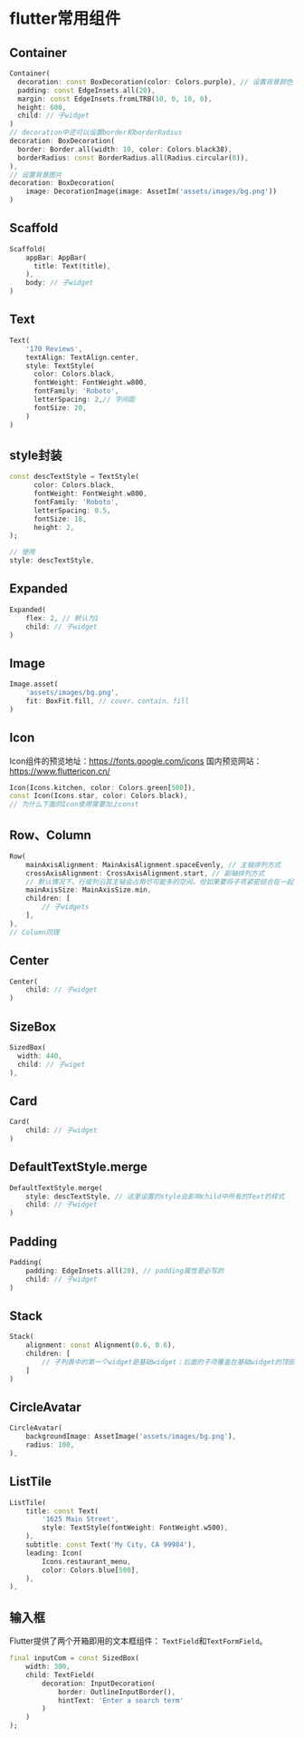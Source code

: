# flutter常用组件

## Container
```dart
Container(
  decoration: const BoxDecoration(color: Colors.purple), // 设置背景颜色
  padding: const EdgeInsets.all(20),
  margin: const EdgeInsets.fromLTRB(10, 0, 10, 0),
  height: 600,
  child: // 子widget
)
// decoration中还可以设置border和borderRadius
decoration: BoxDecoration(
  border: Border.all(width: 10, color: Colors.black38),
  borderRadius: const BorderRadius.all(Radius.circular(8)),
),
// 设置背景图片
decoration: BoxDecoration(
    image: DecorationImage(image: AssetIm('assets/images/bg.png'))
)
```

## Scaffold
```dart
Scaffold(
    appBar: AppBar(
      title: Text(title),
    ),
    body: // 子widget
)
```

## Text
```dart
Text(
    '170 Reviews',
    textAlign: TextAlign.center,
    style: TextStyle(
      color: Colors.black,
      fontWeight: FontWeight.w800,
      fontFamily: 'Roboto',
      letterSpacing: 2,// 字间距
      fontSize: 20,
    )
)
```

## style封装
```dart
const descTextStyle = TextStyle(
      color: Colors.black,
      fontWeight: FontWeight.w800,
      fontFamily: 'Roboto',
      letterSpacing: 0.5,
      fontSize: 18,
      height: 2,
);

// 使用
style: descTextStyle,
```

## Expanded
```dart
Expanded(
    flex: 2, // 默认为1
    child: // 子widget
)
```

## Image
```dart
Image.asset(
    'assets/images/bg.png',
    fit: BoxFit.fill, // cover、contain、fill
)
```

## Icon
Icon组件的预览地址：https://fonts.google.com/icons
国内预览网站：https://www.fluttericon.cn/

```dart
Icon(Icons.kitchen, color: Colors.green[500]),
const Icon(Icons.star, color: Colors.black),
// 为什么下面的Icon使用需要加上const
```

## Row、Column
```dart
Row(
    mainAxisAlignment: MainAxisAlignment.spaceEvenly, // 主轴排列方式
    crossAxisAlignment: CrossAxisAlignment.start, // 副轴排列方式
    // 默认情况下，行或列沿其主轴会占用尽可能多的空间，但如果要将子项紧密结合在一起，请将其`mainAxisSize`设置为`MainAxisSize.min`。
    mainAxisSize: MainAxisSize.min,
    children: [
        // 子widgets
    ],
),
// Column同理
```

## Center
```dart
Center(
    child: // 子widget
)
```

## SizeBox
```dart
SizedBox(
  width: 440,
  child: // 子wiget
),
```

## Card
```dart
Card(
    child: // 子widget
)
```

## DefaultTextStyle.merge
```dart
DefaultTextStyle.merge(
    style: descTextStyle, // 这里设置的style会影响child中所有的Text的样式
    child: // 子widget
)
```

## Padding
```dart
Padding(
    padding: EdgeInsets.all(20), // padding属性是必写的
    child: // 子widget
)
```

## Stack
```dart
Stack(
    alignment: const Alignment(0.6, 0.6),
    children: [
        // 子列表中的第一个widget是基础widget；后面的子项覆盖在基础widget的顶部
    ]
)
```

## CircleAvatar
```dart
CircleAvatar(
    backgroundImage: AssetImage('assets/images/bg.png'),
    radius: 100,
),
```

## ListTile
```dart
ListTile(
    title: const Text(
        '1625 Main Street',
        style: TextStyle(fontWeight: FontWeight.w500),
    ),
    subtitle: const Text('My City, CA 99984'),
    leading: Icon(
        Icons.restaurant_menu,
        color: Colors.blue[500],
    ),
),
```

## 输入框
Flutter提供了两个开箱即用的文本框组件： `TextField`和`TextFormField`。
```dart
final inputCom = const SizedBox(
    width: 300,
    child: TextField(
        decoration: InputDecoration(
            border: OutlineInputBorder(),
            hintText: 'Enter a search term'
        )
    )
);
```


